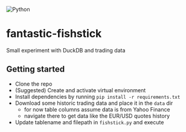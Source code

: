 ![Python](https://img.shields.io/badge/Python-3776AB?style=for-the-badge&logo=python&logoColor=white)

# fantastic-fishstick

Small experiment with DuckDB and trading data

## Getting started 

- Clone the repo
- (Suggested) Create and activate virtual environment
- Install dependencies by running `pip install -r requirements.txt`
- Download some historic trading data and place it in the `data` dir 
    - for now table columns assume data is from Yahoo Finance
    - navigate there to get data like the EUR/USD quotes history 
- Update tablename and filepath in `fishstick.py` and execute 

